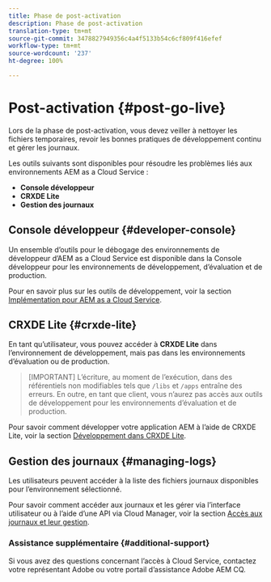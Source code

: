 ```yaml
---
title: Phase de post-activation
description: Phase de post-activation
translation-type: tm+mt
source-git-commit: 3478827949356c4a4f5133b54c6cf809f416efef
workflow-type: tm+mt
source-wordcount: '237'
ht-degree: 100%

---
```



# Post-activation {#post-go-live}

Lors de la phase de post-activation, vous devez veiller à nettoyer les fichiers temporaires, revoir les bonnes pratiques de développement continu et gérer les journaux.

Les outils suivants sont disponibles pour résoudre les problèmes liés aux environnements AEM as a Cloud Service :

* **Console développeur**
* **CRXDE Lite**
* **Gestion des journaux**


## Console développeur {#developer-console}

Un ensemble d’outils pour le débogage des environnements de développeur d’AEM as a Cloud Service est disponible dans la Console développeur pour les environnements de développement, d’évaluation et de production.

Pour en savoir plus sur les outils de développement, voir la section [Implémentation pour AEM as a Cloud Service](https://docs.adobe.com/content/help/fr-FR/experience-manager-cloud-service/implementing/developing/development-guidelines.html#aem-as-a-cloud-service-development-tools).

## CRXDE Lite {#crxde-lite}

En tant qu’utilisateur, vous pouvez accéder à **CRXDE Lite** dans l’environnement de développement, mais pas dans les environnements d’évaluation ou de production.

>[IMPORTANT]
>L’écriture, au moment de l’exécution, dans des référentiels non modifiables tels que `/libs` et `/apps` entraîne des erreurs. En outre, en tant que client, vous n’aurez pas accès aux outils de développement pour les environnements d’évaluation et de production.

Pour savoir comment développer votre application AEM à l’aide de CRXDE Lite, voir la section [Développement dans CRXDE Lite](https://docs.adobe.com/help/fr-FR/experience-manager-65/developing/devtools/developing-with-crxde-lite.html).

## Gestion des journaux {#managing-logs}

Les utilisateurs peuvent accéder à la liste des fichiers journaux disponibles pour l’environnement sélectionné.

Pour savoir comment accéder aux journaux et les gérer via l’interface utilisateur ou à l’aide d’une API via Cloud Manager, voir la section [Accès aux journaux et leur gestion](https://docs.adobe.com/content/help/fr-FR/experience-manager-cloud-service/implementing/using-cloud-manager/manage-logs.html).

### Assistance supplémentaire {#additional-support}

Si vous avez des questions concernant l’accès à Cloud Service, contactez votre représentant Adobe ou votre portail d’assistance Adobe AEM CQ.
